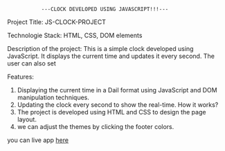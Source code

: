                ---CLOCK DEVELOPED USING JAVASCRIPT!!!---

 Project Title: JS-CLOCK-PROJECT

 Technologie Stack: HTML, CSS, DOM elements

 Description of the project: This is a simple clock developed using JavaScript. It displays the current time and updates it every second. The user can also set

 Features: 
 1. Displaying the current time in a Dail format using JavaScript and DOM manipulation techniques. 
 2. Updating the clock every second to show the real-time.
 How it works?
 3. The project is developed using HTML and CSS to design the page layout.
 4. we can adjust the themes by clicking the footer colors.

 you can live app [here](https://shyam-brs.github.io/JS-Clock-Porject/)

